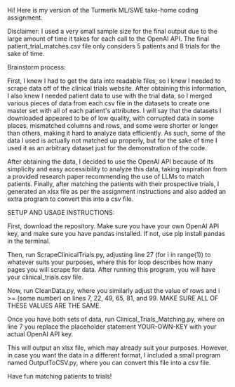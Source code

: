 Hi! Here is my version of the Turmerik ML/SWE take-home coding assignment. 

Disclaimer: I used a very small sample size for the final output due to the large amount of time
it takes for each call to the OpenAI API. The final patient_trial_matches.csv file only considers 
5 patients and 8 trials for the sake of time. 

Brainstorm process:

First, I knew I had to get the data into readable files, so I knew I needed to scrape data off
of the clinical trials website. After obtaining this information, I also knew I needed patient 
data to use with the trial data, so I merged various pieces of data from each csv file in the 
datasets to create one master set with all of each patient's attributes. I will say that the 
datasets I downloaded appeared to be of low quality, with corrupted data in some places, mismatched
columns and rows, and some were shorter or longer than others, making it hard to analyze data
efficiently. As such, some of the data I used is actually not matched up properly, but for the sake
of time I used it as an arbitrary dataset just for the demonstration of the code. 

After obtaining the data, I decided to use the OpenAI API because of its simplicity and easy 
accessibility to analyze this data, taking inspiration from a provided research paper recommending 
the use of LLMs to match patients. Finally, after matching the patients with their prospective trials,
I generated an xlsx file as per the assignment instructions and also added an extra program to convert this 
into a csv file. 


SETUP AND USAGE INSTRUCTIONS:

First, download the repository. 
Make sure you have your own OpenAI API key, and make sure you have pandas installed. If not, use pip install
pandas in the terminal. 

Then, run ScrapeClinicalTrials.py, adjusting line 27 (for i in range(1)) to whatever suits your purposes, where
this for loop describes how many pages you will scrape for data. After running this program, you will have your
clinical_trials.csv file. 

Now, run CleanData.py, where you similarly adjust the value of rows and i >= (some number) on lines 7, 22, 49, 
65, 81, and 99. MAKE SURE ALL OF THESE VALUES ARE THE SAME. 

Once you have both sets of data, run Clinical_Trials_Matching.py, where on line 7 you replace the placeholder
statement YOUR-OWN-KEY with your actual OpenAI API key. 

This will output an xlsx file, which may already suit your purposes. However, in case you want the data in a 
different format, I included a small program named OutputToCSV.py, where you can convert this file into a csv
file. 

Have fun matching patients to trials!
